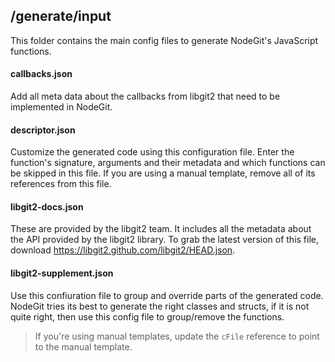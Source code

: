 ## /generate/input

This folder contains the main config files to generate NodeGit's JavaScript functions.

#### callbacks.json

Add all meta data about the callbacks from libgit2 that need to be implemented in NodeGit.

#### descriptor.json

Customize the generated code using this configuration file. Enter the function's signature, arguments and their metadata and which functions can be skipped in this file. If you are using a manual template, remove all of its references from this file.

#### libgit2-docs.json

These are provided by the libgit2 team. It includes all the metadata about the API provided by the libgit2 library. To grab the latest version of this file, download https://libgit2.github.com/libgit2/HEAD.json.

#### libgit2-supplement.json

Use this confiuration file to group and override parts of the generated code. NodeGit tries its best to generate the right classes and structs, if it is not quite right, then use this config file to group/remove the functions.

> If you're using manual templates, update the `cFile` reference to point to the manual template.
